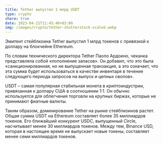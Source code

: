 ```yaml
---
title: Tether выпустил 1 млрд USDT
type: crypto
share: true
date: 2023-04-21T11:45:40+03:00
img: /images/crypto/tether-shutterstock-scaled.webp
---
```

Эмитент стейблкоина Tether выпустил 1 млрд токенов с привязкой к доллару на блокчейне Ethereum.



По словам технического директора Tether Паоло Ардоино, чеканка представляла собой «пополнение запасов». Он добавил, что это была «санкционированная, но не выпущенная транзакция, а это означает, что эта сумма будет использоваться в качестве инвентаря в течение следующего периода запросов на выпуск и цепных свопов».



USDT – самая популярная стабильная монета в криптоиндустрии, привязанная к доллару США в соотношении 1:1. Он обычно используется для облегчения торговли на крупных биржах, которые не принимают фиатные валюты.



Таким образом, доминирование Tether на рынке стейблкоинов растет. Общая сумма USDT на Ethereum составляет более 35 миллиардов токенов. Его ближайший конкурент USDC, выпущенный Circle, насчитывает менее 30 миллиардов токенов. Между тем, Binance USD, которая в настоящее время не выпускает новые токены, составляет менее семи миллиардов токенов.